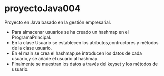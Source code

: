 # proyectoJava004
Proyecto en Java basado en la gestión empresarial.

 * Para almacenar usuarios se ha creado un hashmap en el ProgramaPrincipal.
 * En la clase Usuario se establecen los atributos,contructores y métodos de la clase usuario.
 * En el main se crea el hashmap,se introducen los datos de cada usuario,y se añade el usuario al hashmap.
  * Finalmente se muestran los datos a través del keyset y los métodos de usuario.

